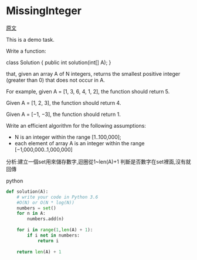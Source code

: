 # MissingInteger

<a href="https://app.codility.com/programmers/lessons/4-counting_elements/missing_integer/">原文</a>

This is a demo task.</br>

Write a function:</br>

class Solution { public int solution(int[] A); }</br>

that, given an array A of N integers, returns the smallest positive integer (greater than 0) that does not occur in A.</br>

For example, given A = [1, 3, 6, 4, 1, 2], the function should return 5.</br>

Given A = [1, 2, 3], the function should return 4.</br>

Given A = [−1, −3], the function should return 1.</br>

Write an efficient algorithm for the following assumptions:</br>
<ul>
    <li>N is an integer within the range [1..100,000];</li>
    <li>each element of array A is an integer within the range [−1,000,000..1,000,000]</li>
</ul>




分析:建立一個set用來儲存數字,迴圈從1~len(A)+1 判斷是否數字在set裡面,沒有就回傳

python
```python
def solution(A):
    # write your code in Python 3.6
    #O(N) or O(N * log(N))
    numbers = set()
    for n in A:
        numbers.add(n)
        
    for i in range(1,len(A) + 1):
        if i not in numbers:
            return i
    
    return len(A) + 1    
     
```





















